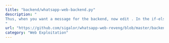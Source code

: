 ```yaml
---
title: "backend/whatsapp-web-backend.py"
description: "
Thus, when you want a message for the backend, now edit . In the if-else-compound starting in line 88, add your own branch for the command name you chose. Then, edit backend/whatsapp.py and add a function similar to generateQRCode in line 223. Just using something like in getLoginInfo may not be enough, as your command may require an asynchronous request to the WhatsApp Web servers. In this case, make sure to add an entry to self.messageQueue with the message tag you chose and send an appropriate message to self.activeWs. The servers will respond to your request with a response containing the same tag, thus this is resolved in line 134. Make sure to eventually call pend[\"callback\"][\"func\"]({...}) with the JSON object containing your response data to resolve the callback.
"
url: "https://github.com/sigalor/whatsapp-web-reveng/blob/master/backend/whatsapp-web-backend.py"
category: "Web Exploitation"
---
```

